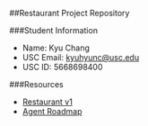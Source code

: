 ##Restaurant Project Repository

###Student Information
  + Name: Kyu Chang
  + USC Email: kyuhyunc@usc.edu 
  + USC ID: 5668698400 

###Resources
  + [Restaurant v1](http://www-scf.usc.edu/~csci201/readings/restaurant-v1.html)
  + [Agent Roadmap](http://www-scf.usc.edu/~csci201/readings/agent-roadmap.html)
